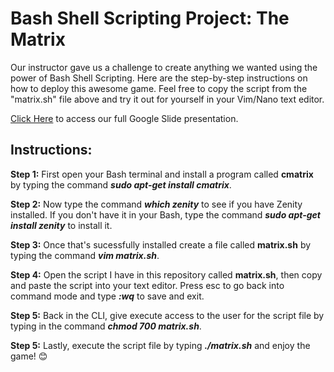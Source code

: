 # Bash Shell Scripting Project: The Matrix
Our instructor gave us a challenge to create anything we wanted using the power of Bash Shell Scripting. Here are the step-by-step instructions on how to deploy this awesome game. Feel free to copy the script from the "matrix.sh" file above and try it out for yourself in your Vim/Nano text editor.

<a href="https://docs.google.com/presentation/d/1g3Gan7oUB3WltLICa4VaT7QZt4sqFs4XnMovN9P2ino/edit?usp=sharing">Click Here</a> to access our full Google Slide presentation.
## Instructions:
<b>Step 1:</b> First open your Bash terminal and install a program called <b>cmatrix</b> by typing the command <b><i>sudo apt-get install cmatrix</b></i>.

<b>Step 2:</b> Now type the command <b><i>which zenity</b></i> to see if you have Zenity installed. If you don't have it in your Bash, type the command <b><i>sudo apt-get install zenity</b></i> to install it.

<b>Step 3:</b> Once that's sucessfully installed create a file called <b>matrix.sh</b> by typing the command <b><i>vim matrix.sh</b></i>.

<b>Step 4:</b> Open the script I have in this repository called <b>matrix.sh</b>, then copy and paste the script into your text editor. Press esc to go back into command mode and type <b><i>:wq</b></i> to save and exit.

<b>Step 5:</b> Back in the CLI, give execute access to the user for the script file by typing in the command <b><i>chmod 700 matrix.sh</b></i>.

<b>Step 5:</b> Lastly, execute the script file by typing <b><i>./matrix.sh</b></i> and enjoy the game! 😊

